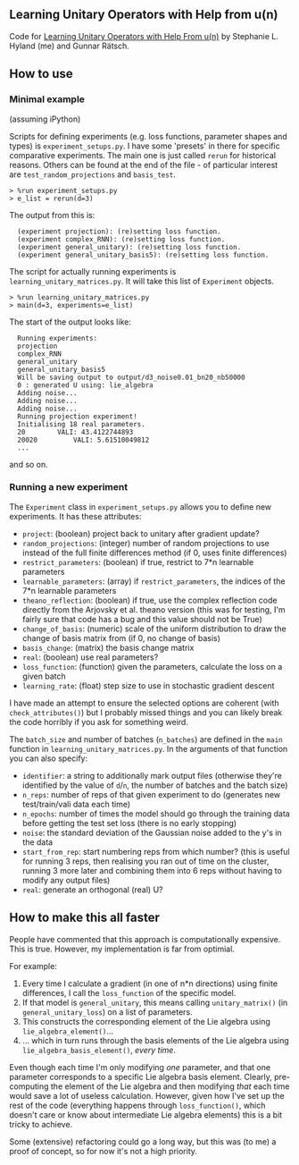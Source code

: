 Learning Unitary Operators with Help from u(n)
----

Code for [Learning Unitary Operators with Help From u(n)](http://arxiv.org/abs/1607.04903) by Stephanie L. Hyland (me) and Gunnar Rätsch.

## How to use

### Minimal example

(assuming iPython)

Scripts for defining experiments (e.g. loss functions, parameter shapes and types) is `experiment_setups.py`. I have some 'presets' in there for specific comparative experiments. The main one is just called `rerun` for historical reasons. Others can be found at the end of the file - of particular interest are `test_random_projections` and `basis_test`.

```
> %run experiment_setups.py
> e_list = rerun(d=3)
```
The output from this is:
```
  (experiment projection): (re)setting loss function.
  (experiment complex_RNN): (re)setting loss function.
  (experiment general_unitary): (re)setting loss function.
  (experiment general_unitary_basis5): (re)setting loss function.
```
The script for actually running experiments is `learning_unitary_matrices.py`. It will take this list of `Experiment` objects.
```
> %run learning_unitary_matrices.py
> main(d=3, experiments=e_list)
```
The start of the output looks like:
```
  Running experiments:
  projection
  complex_RNN
  general_unitary
  general_unitary_basis5
  Will be saving output to output/d3_noise0.01_bn20_nb50000
  0 : generated U using: lie_algebra
  Adding noise...
  Adding noise...
  Adding noise...
  Running projection experiment!
  Initialising 18 real parameters.
  20 		VALI: 43.4122744893
  20020 		VALI: 5.61510049812
  ...
```
and so on.

### Running a new experiment

The `Experiment` class in `experiment_setups.py` allows you to define new experiments. It has these attributes:

- `project`: (boolean) project back to unitary after gradient update?
- `random_projections`: (integer) number of random projections to use instead of the full finite differences method (if 0, uses finite differences)
- `restrict_parameters`: (boolean) if true, restrict to 7*n learnable parameters
- `learnable_parameters`: (array) if `restrict_parameters`, the indices of the 7*n learnable parameters
- `theano_reflection`: (boolean) if true, use the complex reflection code directly from the Arjovsky et al. theano version (this was for testing, I'm fairly sure that code has a bug and this value should not be True)
- `change_of_basis`: (numeric) scale of the uniform distribution to draw the change of basis matrix from (if 0, no change of basis)
- `basis_change`: (matrix) the basis change matrix
- `real`: (boolean) use real parameters?
- `loss_function`: (function) given the parameters, calculate the loss on a given batch
- `learning_rate`: (float) step size to use in stochastic gradient descent

I have made an attempt to ensure the selected options are coherent (with `check_attributes()`) but I probably missed things and you can likely break the code horribly if you ask for something weird.

The `batch_size` and number of batches (`n_batches`) are defined in the `main` function in `learning_unitary_matrices.py`. In the arguments of that function you can also specify:

- `identifier`: a string to additionally mark output files (otherwise they're identified by the value of `d`/`n`, the number of batches and the batch size)
- `n_reps`: number of reps of that given experiment to do (generates new test/train/vali data each time)
- `n_epochs`: number of times the model should go through the training data before getting the test set loss (there is no early stopping)
- `noise`: the standard deviation of the Gaussian noise added to the y's in the data
- `start_from_rep`: start numbering reps from which number? (this is useful for running 3 reps, then realising you ran out of time on the cluster, running 3 more later and combining them into 6 reps without having to modify any output files)
- `real`: generate an orthogonal (real) U?


## How to make this all faster

People have commented that this approach is computationally expensive. This is true. However, my implementation is far from optimial. 

For example:
  1. Every time I calculate a gradient (in one of n*n directions) using finite differences, I call the `loss_function` of the specific model.
  2. If that model is `general_unitary`, this means calling `unitary_matrix()` (in `general_unitary_loss`) on a list of parameters.
  3. This constructs the corresponding element of the Lie algebra using `lie_algebra_element()`...
  4. ... which in turn runs through the basis elements of the Lie algebra using `lie_algebra_basis_element()`, _every time_.
 
Even though each time I'm only modifying _one_ parameter, and that one parameter corresponds to a specific Lie algebra basis element. Clearly, pre-computing the element of the Lie algebra and then modifying _that_ each time would save a lot of useless calculation. However, given how I've set up the rest of the code (everything happens through `loss_function()`, which doesn't care or know about intermediate Lie algebra elements) this is a bit tricky to achieve. 

Some (extensive) refactoring could go a long way, but this was (to me) a proof of concept, so for now it's not a high priority.
